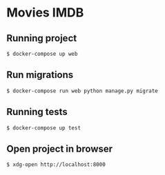 # Movies IMDB

## Running project

```
$ docker-compose up web
```

## Run migrations

```
$ docker-compose run web python manage.py migrate
```

## Running tests

```
$ docker-compose up test
```

## Open project in browser

```
$ xdg-open http://localhost:8000
```
